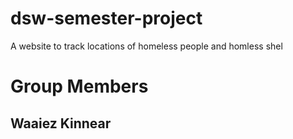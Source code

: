 # dsw-semester-project

A website to track locations of homeless people and homless shel

# Group Members

## Waaiez Kinnear
